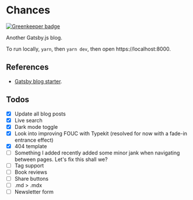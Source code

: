 # Chances

[![Greenkeeper badge](https://badges.greenkeeper.io/chancestrickland/chances.svg)](https://greenkeeper.io/)

Another Gatsby.js blog.

To run locally, `yarn`, then `yarn dev`, then open https://localhost:8000.

## References
- [Gatsby blog starter](https://github.com/gatsbyjs/gatsby-starter-blog).

## Todos
- [x] Update all blog posts
- [x] Live search
- [x] Dark mode toggle
- [x] Look into improving FOUC with Typekit (resolved for now with a fade-in entrance effect)
- [x] 404 template
- [ ] Something I added recently added some minor jank when navigating between pages. Let's fix this shall we?
- [ ] Tag support
- [ ] Book reviews
- [ ] Share buttons
- [ ] .md > .mdx
- [ ] Newsletter form
